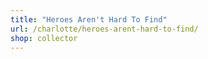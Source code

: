 ```yaml
---
title: "Heroes Aren't Hard To Find"
url: /charlotte/heroes-arent-hard-to-find/
shop: collector
---
```

